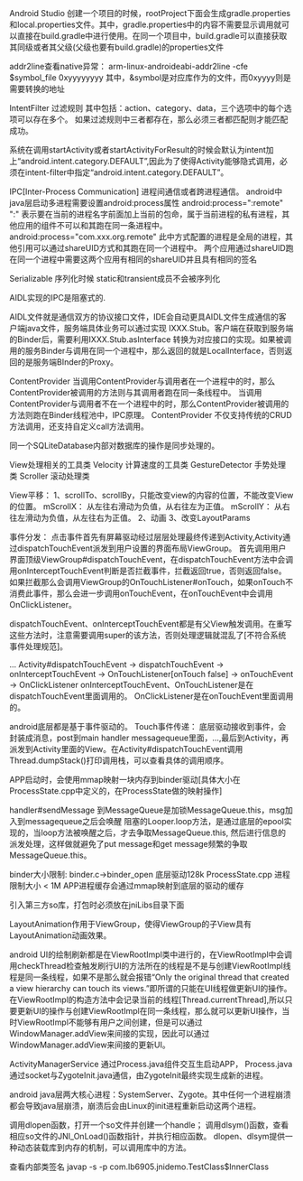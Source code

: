 Android Studio 创建一个项目的时候，rootProject下面会生成gradle.properties和local.properties文件。其中，gradle.properties中的内容不需要显示调用就可以直接在build.gradle中进行使用。在同一个项目中，build.gradle可以直接获取其同级或者其父级(父级也要有build.gradle)的properties文件

addr2line查看native异常：
arm-linux-androideabi-addr2line -cfe $symbol_file 0xyyyyyyyy
其中，&symbol是对应库作为的文件，而0xyyyy则是需要转换的地址

IntentFilter 过滤规则
其中包括：action、category、data，三个选项中的每个选项可以存在多个。
如果过滤规则中三者都存在，那么必须三者都匹配则才能匹配成功。

系统在调用startActivity或者startActivityForResult的时候会默认为intent加上“android.intent.category.DEFAULT”,因此为了使得Activity能够隐式调用，必须在intent-filter中指定“android.intent.category.DEFAULT”。

IPC[Inter-Process Communication] 进程间通信或者跨进程通信。
android中java层启动多进程需要设置android:process属性
android:process=":remote"  
    ":" 表示要在当前的进程名字前面加上当前的包命，属于当前进程的私有进程，其他应用的组件不可以和其跑在同一条进程中。
android:process="com.xxx.org.remote" 
    此中方式配置的进程是全局的进程，其他引用可以通过shareUID方式和其跑在同一个进程中。
    两个应用通过shareUID跑在同一个进程中需要这两个应用有相同的shareUID并且具有相同的签名

Serializable 序列化时候 static和transient成员不会被序列化

AIDL实现的IPC是阻塞式的.    

AIDL文件就是通信双方的协议接口文件，IDE会自动更具AIDL文件生成通信的客户端java文件，服务端具体业务可以通过实现 IXXX.Stub。客户端在获取到服务端的Binder后，需要利用IXXX.Stub.asInterface 转换为对应接口的实现。如果被调用的服务Binder与调用在同一个进程中，那么返回的就是LocalInterface，否则返回的是服务端BInder的Proxy。

ContentProvider
    当调用ContentProvider与调用者在一个进程中的时，那么ContentProvider被调用的方法则与其调用者跑在同一条线程中。
    当调用ContentProvider与调用者不在一个进程中的时，那么ContentProvider被调用的方法则跑在Binder线程池中，IPC原理。
    ContentProvider 不仅支持传统的CRUD方法调用，还支持自定义call方法调用。

同一个SQLiteDatabase内部对数据库的操作是同步处理的。

View处理相关的工具类
Velocity 计算速度的工具类
GestureDetector 手势处理类
Scroller 滚动处理类

View平移：
1、scrollTo、scrollBy，只能改变view的内容的位置，不能改变View的位置。
    mScrollX：
        从左往右滑动为负值，从右往左为正值。
    mScrollY：
        从右往左滑动为负值，从左往右为正值。
2、动画
3、改变LayoutParams

事件分发：
    点击事件首先有屏幕驱动经过层层处理最终传递到Activity,Activity通过dispatchTouchEvent派发到用户设置的界面布局ViewGroup。
    首先调用用户界面顶级ViewGroup#dispatchTouchEvent，在dispatchTouchEvent方法中会调用onInterceptTouchEvent判断是否拦截事件，拦截返回true，否则返回false。如果拦截那么会调用ViewGroup的OnTouchListener#onTouch，如果onTouch不消费此事件，那么会进一步调用onTouchEvent，在onTouchEvent中会调用OnClickListener。

dispatchTouchEvent、onInterceptTouchEvent都是有父View触发调用。在重写这些方法时，注意需要调用super的该方法，否则处理逻辑就混乱了[不符合系统事件处理规范]。

... Activity#dispatchTouchEvent -> dispatchTouchEvent -> onInterceptTouchEvent -> OnTouchListener[onTouch false] -> onTouchEvent -> OnClickListener
onInterceptTouchEvent、OnTouchListener是在dispatchTouchEvent里面调用的。
OnClickListener是在onTouchEvent里面调用的。

android底层都是基于事件驱动的。
Touch事件传递：
    底层驱动接收到事件，会封装成消息，post到main handler messagequeue里面，...,最后到Activity，再派发到Activity里面的View。在Activity#dispatchTouchEvent调用Thread.dumpStack()打印调用栈，可以查看具体的调用顺序。

APP启动时，会使用mmap映射一块内存到binder驱动[具体大小在ProcessState.cpp中定义的，在ProcessState做的映射操作]

handler#sendMessage 到MessageQueue是加锁MessageQueue.this，msg加入到messagequeue之后会唤醒
阻塞的Looper.loop方法，是通过底层的epool实现的，当loop方法被唤醒之后，才去争取MessageQueue.this,
然后进行信息的派发处理，这样做就避免了put message和get message频繁的争取MessageQueue.this。

binder大小限制:
    binder.c->binder_open 底层驱动128k
    ProcessState.cpp 进程限制大小 < 1M
    APP进程缓存会通过mmap映射到底层的驱动的缓存

引入第三方so库，打包时必须放在jniLibs目录下面

LayoutAnimation作用于ViewGroup，使得ViewGroup的子View具有LayoutAnimation动画效果。

android UI的绘制刷新都是在ViewRootImpl类中进行的，在ViewRootImpl中会调用checkThread检查触发刷行UI的方法所在的线程是不是与创建ViewRootImpl线程是同一条线程，如果不是那么就会报错“Only the original thread that created a view hierarchy can touch its views.”即所谓的只能在UI线程做更新UI的操作。
在ViewRootImpl的构造方法中会记录当前的线程[Thread.currentThread],所以只要更新UI的操作与创建ViewRootImpl在同一条线程，那么就可以更新UI操作，当时ViewRootImpl不能够有用户之间创建，但是可以通过WindowManager.addView来间接的实现，因此可以通过WindowManager.addView来间接的更新UI。

ActivityManagerService 通过Process.java组件交互生启动APP，
Process.java通过socket与ZygoteInit.java通信，由ZygoteInit最终实现生成新的进程。

android java层两大核心进程：SystemServer、Zygote。其中任何一个进程崩溃都会导致java层崩溃，崩溃后会由Linux的init进程重新启动这两个进程。

调用dlopen函数，打开一个so文件并创建一个handle；
调用dlsym()函数，查看相应so文件的JNI_OnLoad()函数指针，并执行相应函数。
dlopen、dlsym提供一种动态装载库到内存的机制，可以调用库中的方法。

查看内部类签名
javap -s -p com.lb6905.jnidemo.TestClass$InnerClass









